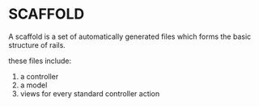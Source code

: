 # SCAFFOLD

A scaffold is a set of automatically generated files which forms the basic structure of rails.

these files include:

1. a controller
2. a model
3. views for every standard controller action
